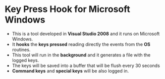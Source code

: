 # Key Press Hook for Microsoft Windows

- This is a tool developed in **Visual Studio 2008** and it runs on Microsoft Windows. 
- It **hooks** the **keys pressed** reading directly the events from the **OS** routines.
- This tool will run in the **background** and it generates a file with the logged keys. 
- The keys will be saved into a buffer that will be flush every 30 seconds
- **Command keys** and **special keys** will be also logged in.
